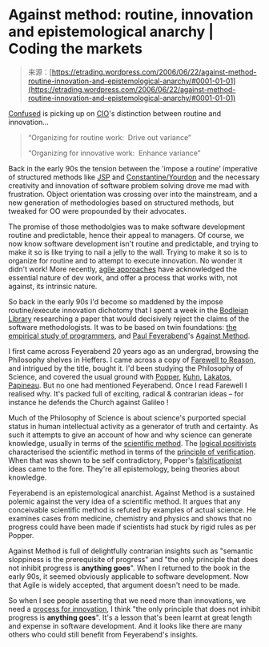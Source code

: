 <!--yml
category: 未分类
date: 2024-05-12 19:52:26
-->

# Against method: routine, innovation and epistemological anarchy | Coding the markets

> 来源：[https://etrading.wordpress.com/2006/06/22/against-method-routine-innovation-and-epistemological-anarchy/#0001-01-01](https://etrading.wordpress.com/2006/06/22/against-method-routine-innovation-and-epistemological-anarchy/#0001-01-01)

[Confused](http://confusedofcalcutta.com/2006/06/22/four-pillars-on-innovation-and-education/) is picking up on [CIO](http://www.muzeview.com/cio/)'s distinction between routine and innovation…

> “Organizing for routine work:  Drive out variance”
> 
> “Organizing for innovative work:  Enhance variance”

Back in the early 90s the tension between the 'impose a routine' imperative of structured methods like [JSP](http://en.wikipedia.org/wiki/Jackson_Structured_Programming) and [Constantine/Yourdon](http://www.win.tue.nl/~wstomv/quotes/structured-design.html) and the necessary creativity and innovation of software problem solving drove me mad with frustration. Object orientation was crossing over into the mainstream, and a new generation of methodologies based on structured methods, but tweaked for OO were propounded by their advocates.

The promise of those methodolgies was to make software development routine and predictable, hence their appeal to managers. Of course, we now know software development isn't routine and predictable, and trying to make it so is like trying to nail a jelly to the wall. Trying to make it so is to organize for routine and to attempt to execute innovation. No wonder it didn't work! More recently, [agile approaches](http://www.agilealliance.org/) have acknowledged the essential nature of dev work, and offer a process that works with, not against, its intrinsic nature.

So back in the early 90s I'd become so maddened by the impose routine/execute innovation dichotomy that I spent a week in the [Bodleian Library](http://www.bodley.ox.ac.uk/) researching a paper that would decisively reject the claims of the software methodologists. It was to be based on twin foundations: [the empirical study of programmers](http://citeseer.ist.psu.edu/context/88525/0), and [Paul Feyerabend](http://plato.stanford.edu/entries/feyerabend/)'s [Against Method](http://plato.stanford.edu/entries/feyerabend/#2.13).

I first came across Feyerabend 20 years ago as an undergrad, browsing the Philosophy shelves in Heffers. I came across a copy of [Farewell to Reason](http://www.amazon.co.uk/exec/obidos/ASIN/0860918963), and intrigued by the title, bought it. I'd been studying the Philosophy of Science, and covered the usual ground with [Popper](http://www.eeng.dcu.ie/~tkpw/), [Kuhn](http://www.des.emory.edu/mfp/Kuhnsnap.html), [Lakatos](http://www-history.mcs.st-andrews.ac.uk/Mathematicians/Lakatos.html), [Papineau](http://www.kcl.ac.uk/ip/davidpapineau/Staff/Papineau/Papineau.html). But no one had mentioned Feyerabend. Once I read Farewell I realised why. It's packed full of exciting, radical & contrarian ideas – for instance he defends the Church against Galileo !

Much of the Philosophy of Science is about science's purported special status in human intellectual activity as a generator of truth and certainty. As such it attempts to give an account of how and why science can generate knowledge, usually in terms of the [scientific method](http://en.wikipedia.org/wiki/Scientific_method). The [logical positivists](http://en.wikipedia.org/wiki/Logical_positivist) characterised the scientific method in terms of the [principle of verification](http://en.wikipedia.org/wiki/The_verifiability_theory_of_meaning). When that was shown to be self contradictory, Popper's [falsificationist](http://en.wikipedia.org/wiki/Hypothetico-deductive_method) ideas came to the fore. They're all epistemology, being theories about knowledge.

Feyerabend is an epistemological anarchist. Against Method is a sustained polemic against the very idea of a scientific method. It argues that any conceivable scientific method is refuted by examples of actual science. He examines cases from medicine, chemistry and physics and shows that no progress could have been made if scientists had stuck by rigid rules as per Popper.

Against Method is full of delightfully contrarian insights such as "semantic sloppiness is the prerequisite of progress" and "the only principle that does not inhibit progress is **anything goes**". When I returned to the book in the early 90s, it seemed obviously applicable to software development. Now that Agile is widely accepted, that argument doesn't need to be made.

So when I see people asserting that we need more than innovations, we need a [process for innovation](http://www.muzeview.com/cio/?p=108), I think "the only principle that does not inhibit progress is **anything goes**". It's a lesson that's been learnt at great length and expense in software development. And it looks like there are many others who could still benefit from Feyerabend's insights.